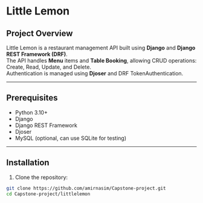 # Little Lemon 
## Project Overview

Little Lemon is a restaurant management API built using **Django** and **Django REST Framework (DRF)**.  
The API handles **Menu** items and **Table Booking**, allowing CRUD operations: Create, Read, Update, and Delete.  
Authentication is managed using **Djoser** and DRF TokenAuthentication.

---

## Prerequisites

- Python 3.10+
- Django
- Django REST Framework
- Djoser
- MySQL (optional, can use SQLite for testing)

---

## Installation

<!-- Step-by-step guide for setting up the project locally -->

1. Clone the repository:
```bash
git clone https://github.com/amirnasim/Capstone-project.git
cd Capstone-project/littlelemon